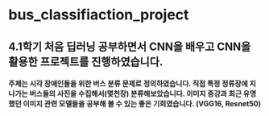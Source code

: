 # bus_classifiaction_project

## 4.1학기 처음 딥러닝 공부하면서 CNN을 배우고 CNN을 활용한 프로젝트를 진행하였습니다.

#### 주제는 시각 장애인들을 위한 버스 분류 문제로 정의하였습니다. 직접 특정 정류장에 지나가는 버스들의 사진을 수집해서(몇천장) 분류해보았습니다. 이미지 증강과 최근 유명했던 이미지 관련 모델들을 공부해 볼 수 있는 좋은 기회였습니다. (VGG16, Resnet50)

